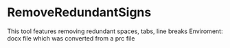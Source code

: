 # RemoveRedundantSigns
This tool features removing redundant spaces, tabs, line breaks
Enviroment: docx file which was converted from a prc file 
